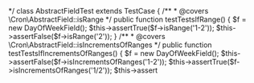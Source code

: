 <?php

namespace Cron\Tests;

use Cron\DayOfWeekField;
use Cron\HoursField;
use Cron\MinutesField;
use Cron\MonthField;
use PHPUnit\Framework\TestCase;

/**
 * @author Michael Dowling <mtdowling@gmail.com>
 */
class AbstractFieldTest extends TestCase
{
    /**
     * @covers \Cron\AbstractField::isRange
     */
    public function testTestsIfRange()
    {
        $f = new DayOfWeekField();
        $this->assertTrue($f->isRange('1-2'));
        $this->assertFalse($f->isRange('2'));
    }

    /**
     * @covers \Cron\AbstractField::isIncrementsOfRanges
     */
    public function testTestsIfIncrementsOfRanges()
    {
        $f = new DayOfWeekField();
        $this->assertFalse($f->isIncrementsOfRanges('1-2'));
        $this->assertTrue($f->isIncrementsOfRanges('1/2'));
        $this->assert